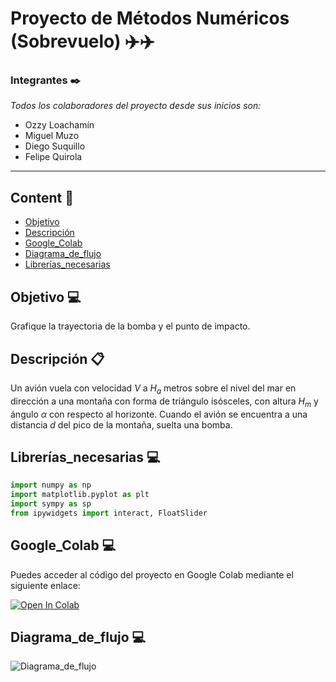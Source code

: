 # Proyecto de Métodos Numéricos (Sobrevuelo) ✈️✈️
### Integrantes ✒️

_Todos los colaboradores del proyecto desde sus inicios son:_

- Ozzy Loachamín
- Miguel Muzo
- Diego Suquillo
- Felipe Quirola
---
## Content 🚀
- [Objetivo](#Objetivo)
- [Descripción](#Descripción)
- [Google_Colab](#Google_Colab)
- [Diagrama_de_flujo](#Diagrama_de_flujo)
- [Librerías_necesarias](#Librerías_necesarias)

## Objetivo 💻
Grafique la trayectoria de la bomba y el punto de impacto.

## Descripción 📋
Un avión vuela con velocidad $V$ a $H_a$ metros sobre el nivel del mar en dirección a una montaña con forma de triángulo isósceles, con altura $H_m$ y ángulo $\alpha$ con respecto al horizonte. Cuando el avión se encuentra a una distancia $d$ del pico de la montaña, suelta una bomba.


## Librerías_necesarias 💻
```python
import numpy as np
import matplotlib.pyplot as plt
import sympy as sp
from ipywidgets import interact, FloatSlider
```


## Google_Colab 💻

Puedes acceder al código del proyecto en Google Colab mediante el siguiente enlace:

[![Open In Colab](https://colab.research.google.com/assets/colab-badge.svg)](https://colab.research.google.com/drive/1H6pX-K0Lf2JkuSz6xq4a0hr75nCUYeM9?usp=sharing)


## Diagrama_de_flujo 💻



![Diagrama_de_flujo](https://github.com/Miguel-EMC/Proyecto_01_M-todosNumericos/assets/74844624/a6d77649-823f-48b2-95be-7a6e7e8dfdb1)

